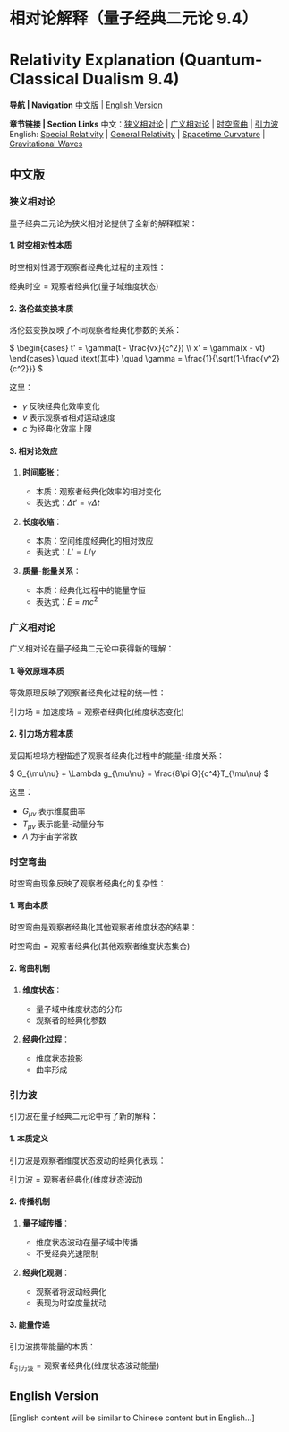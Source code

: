 # 相对论解释（量子经典二元论 9.4）
# Relativity Explanation (Quantum-Classical Dualism 9.4)

**导航 | Navigation**
[中文版](#中文版) | [English Version](#english-version)

**章节链接 | Section Links**
中文：[狭义相对论](#狭义相对论) | [广义相对论](#广义相对论) | [时空弯曲](#时空弯曲) | [引力波](#引力波)
English: [Special Relativity](#special-relativity) | [General Relativity](#general-relativity) | [Spacetime Curvature](#spacetime-curvature) | [Gravitational Waves](#gravitational-waves)

## 中文版

### 狭义相对论

量子经典二元论为狭义相对论提供了全新的解释框架：

#### 1. 时空相对性本质

时空相对性源于观察者经典化过程的主观性：

$`
\text{经典时空} = \text{观察者经典化}(\text{量子域维度状态})
`$

#### 2. 洛伦兹变换本质

洛伦兹变换反映了不同观察者经典化参数的关系：

$`
\begin{cases}
t' = \gamma(t - \frac{vx}{c^2}) \\
x' = \gamma(x - vt)
\end{cases}
\quad \text{其中} \quad \gamma = \frac{1}{\sqrt{1-\frac{v^2}{c^2}}}
`$

这里：
- $`\gamma`$ 反映经典化效率变化
- $`v`$ 表示观察者相对运动速度
- $`c`$ 为经典化效率上限

#### 3. 相对论效应

1. **时间膨胀**：
   - 本质：观察者经典化效率的相对变化
   - 表达式：$`\Delta t' = \gamma \Delta t`$

2. **长度收缩**：
   - 本质：空间维度经典化的相对效应
   - 表达式：$`L' = L/\gamma`$

3. **质量-能量关系**：
   - 本质：经典化过程中的能量守恒
   - 表达式：$`E = mc^2`$

### 广义相对论

广义相对论在量子经典二元论中获得新的理解：

#### 1. 等效原理本质

等效原理反映了观察者经典化过程的统一性：

$`
\text{引力场} \equiv \text{加速度场} = \text{观察者经典化}(\text{维度状态变化})
`$

#### 2. 引力场方程本质

爱因斯坦场方程描述了观察者经典化过程中的能量-维度关系：

$`
G_{\mu\nu} + \Lambda g_{\mu\nu} = \frac{8\pi G}{c^4}T_{\mu\nu}
`$

这里：
- $`G_{\mu\nu}`$ 表示维度曲率
- $`T_{\mu\nu}`$ 表示能量-动量分布
- $`\Lambda`$ 为宇宙学常数

### 时空弯曲

时空弯曲现象反映了观察者经典化的复杂性：

#### 1. 弯曲本质

时空弯曲是观察者经典化其他观察者维度状态的结果：

$`
\text{时空弯曲} = \text{观察者经典化}(\text{其他观察者维度状态集合})
`$

#### 2. 弯曲机制

1. **维度状态**：
   - 量子域中维度状态的分布
   - 观察者的经典化参数

2. **经典化过程**：
   - 维度状态投影
   - 曲率形成

### 引力波

引力波在量子经典二元论中有了新的解释：

#### 1. 本质定义

引力波是观察者维度状态波动的经典化表现：

$`
\text{引力波} = \text{观察者经典化}(\text{维度状态波动})
`$

#### 2. 传播机制

1. **量子域传播**：
   - 维度状态波动在量子域中传播
   - 不受经典光速限制

2. **经典化观测**：
   - 观察者将波动经典化
   - 表现为时空度量扰动

#### 3. 能量传递

引力波携带能量的本质：

$`
E_{\text{引力波}} = \text{观察者经典化}(\text{维度状态波动能量})
`$

## English Version

[English content will be similar to Chinese content but in English...]